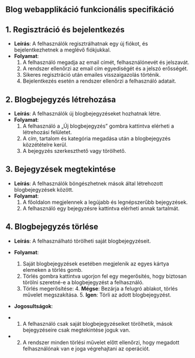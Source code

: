 
## Blog webapplikáció funkcionális specifikáció

## 1. Regisztráció és bejelentkezés
- **Leírás**: A felhasználók regisztrálhatnak egy új fiókot, és bejelentkezhetnek a meglévő fiókjukkal.
- **Folyamat**:
  1. A felhasználó megadja az email címét, felhasználónevét és jelszavát.
  2. A rendszer ellenőrzi az email cím egyediségét és a jelszó erősségét.
  3. Sikeres regisztráció után emailes visszaigazolás történik.
  4. Bejelentkezés esetén a rendszer ellenőrzi a felhasználó adatait.

## 2. Blogbejegyzés létrehozása
- **Leírás**: A felhasználók új blogbejegyzéseket hozhatnak létre.
- **Folyamat**:
  1. A felhasználó a „Új blogbejegyzés” gombra kattintva elérheti a létrehozási felületet.
  2. A cím, tartalom és kategória megadása után a blogbejegyzés közzétételre kerül.
  3. A bejegyzés szerkeszthető vagy törölhető.

## 3. Bejegyzések megtekintése
- **Leírás**: A felhasználók böngészhetnek mások által létrehozott blogbejegyzések között.
- **Folyamat**:
  1. A főoldalon megjelennek a legújabb és legnépszerűbb bejegyzések.
  2. A felhasználó egy bejegyzésre kattintva elérheti annak tartalmát.

## 4. Blogbejegyzés törlése
- **Leírás**: A felhasználható törölheti saját blogbejegyzéseit.
- **Folyamat**:
  1. Saját blogbejegyzések esetében megjelenik az egyes kártya elemeken a törlés gomb.
  2. Törlés gombra kattintva ugorjon fel egy megerősítés, hogy biztosan törölni szeretné-e a blogbejegyzést a felhasználó.
  3. Törlés megerősítése:
     4. **Mégse**: Bezárja a felugró ablakot, törlés művelet megszakítása.
     5. **Igen**: Törli az adott blogbejegyzést.

- **Jogosultságok**:
- 1. A felhasználó csak saját blogbejegyzéseiket törölhetik, mások bejegyzéseire csak megtekintése joguk van.
- 2. A rendszer minden törlési művelet előtt ellenőrzi, hogy megadott felhasználónak van e joga végrehajtani az operációt.
